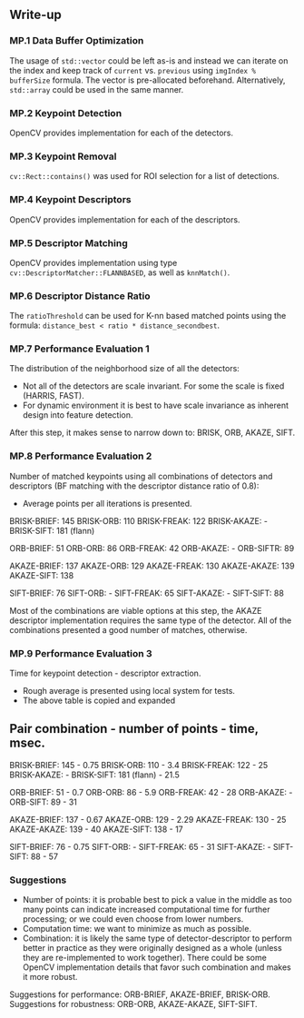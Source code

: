 ## Write-up

### MP.1 Data Buffer Optimization

The usage of `std::vector` could be left as-is and instead we can iterate on the index and keep track of `current` vs. `previous` using `imgIndex % bufferSize` formula. The vector is pre-allocated beforehand. Alternatively, `std::array` could be used in the same manner. 

### MP.2 Keypoint Detection

OpenCV provides implementation for each of the detectors.

### MP.3 Keypoint Removal

`cv::Rect::contains()` was used for ROI selection for a list of detections.

### MP.4 Keypoint Descriptors

OpenCV provides implementation for each of the descriptors.

### MP.5 Descriptor Matching

OpenCV provides implementation using type `cv::DescriptorMatcher::FLANNBASED`, as well as `knnMatch()`.

### MP.6 Descriptor Distance Ratio

The `ratioThreshold` can be used for K-nn based matched points using the formula: `distance_best < ratio * distance_secondbest`.

### MP.7 Performance Evaluation 1

The distribution of the neighborhood size of all the detectors:

* Not all of the detectors are scale invariant. For some the scale is fixed (HARRIS, FAST). 
* For dynamic environment it is best to have scale invariance as inherent design into feature detection.

After this step, it makes sense to narrow down to: BRISK, ORB, AKAZE, SIFT.

### MP.8 Performance Evaluation 2

Number of matched keypoints using all combinations of detectors and descriptors (BF matching with the descriptor distance ratio of 0.8):

* Average points per all iterations is presented.

BRISK-BRIEF: 145
BRISK-ORB: 110
BRISK-FREAK: 122
BRISK-AKAZE: -
BRISK-SIFT: 181 (flann)

ORB-BRIEF: 51
ORB-ORB: 86
ORB-FREAK: 42
ORB-AKAZE: -
ORB-SIFTR: 89

AKAZE-BRIEF: 137
AKAZE-ORB: 129
AKAZE-FREAK: 130
AKAZE-AKAZE: 139
AKAZE-SIFT: 138

SIFT-BRIEF: 76
SIFT-ORB: -
SIFT-FREAK: 65
SIFT-AKAZE: -
SIFT-SIFT: 88

Most of the combinations are viable options at this step, the AKAZE descriptor implementation requires the same type of the detector. All of the combinations presented a good number of matches, otherwise.

### MP.9 Performance Evaluation 3

Time for keypoint detection - descriptor extraction.

* Rough average is presented using local system for tests.
* The above table is copied and expanded

Pair combination - number of points - time, msec.
---
BRISK-BRIEF: 145 - 0.75
BRISK-ORB: 110 - 3.4
BRISK-FREAK: 122 - 25
BRISK-AKAZE: -
BRISK-SIFT: 181 (flann) - 21.5

ORB-BRIEF: 51 - 0.7
ORB-ORB: 86 - 5.9
ORB-FREAK: 42 - 28
ORB-AKAZE: -
ORB-SIFT: 89 - 31

AKAZE-BRIEF: 137 - 0.67
AKAZE-ORB: 129 - 2.29
AKAZE-FREAK: 130 - 25
AKAZE-AKAZE: 139 - 40
AKAZE-SIFT: 138 - 17

SIFT-BRIEF: 76 - 0.75
SIFT-ORB: -
SIFT-FREAK: 65 - 31
SIFT-AKAZE: -
SIFT-SIFT: 88 - 57

### Suggestions

* Number of points: it is probable best to pick a value in the middle as too many points can indicate increased computational time for further processing; or we could even choose from lower numbers. 
* Computation time: we want to minimize as much as possible.
* Combination: it is likely the same type of detector-descriptor to perform better in practice as they were originally designed as a whole (unless they are re-implemented to work together). There could be some OpenCV implementation details that favor such combination and makes it more robust.

Suggestions for performance: ORB-BRIEF, AKAZE-BRIEF, BRISK-ORB.
Suggestions for robustness: ORB-ORB, AKAZE-AKAZE, SIFT-SIFT.